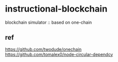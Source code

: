 # instructional-blockchain
blockchain simulator :: based on one-chain

## ref
https://github.com/twodude/onechain   
https://github.com/tomalex0/node-circular-dependcy   
